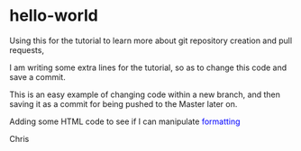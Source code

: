 # hello-world
Using this for the tutorial to learn more about git repository creation and pull requests,<p>
I am writing some extra lines for the tutorial, so as to change this code and save a commit.<p>
This is an easy example of changing code within a new branch, and then saving it as a commit for being pushed to the Master later on.<p>
  Adding some HTML code to see if I can manipulate <font color='blue'>formatting</font>
<p>
Chris
